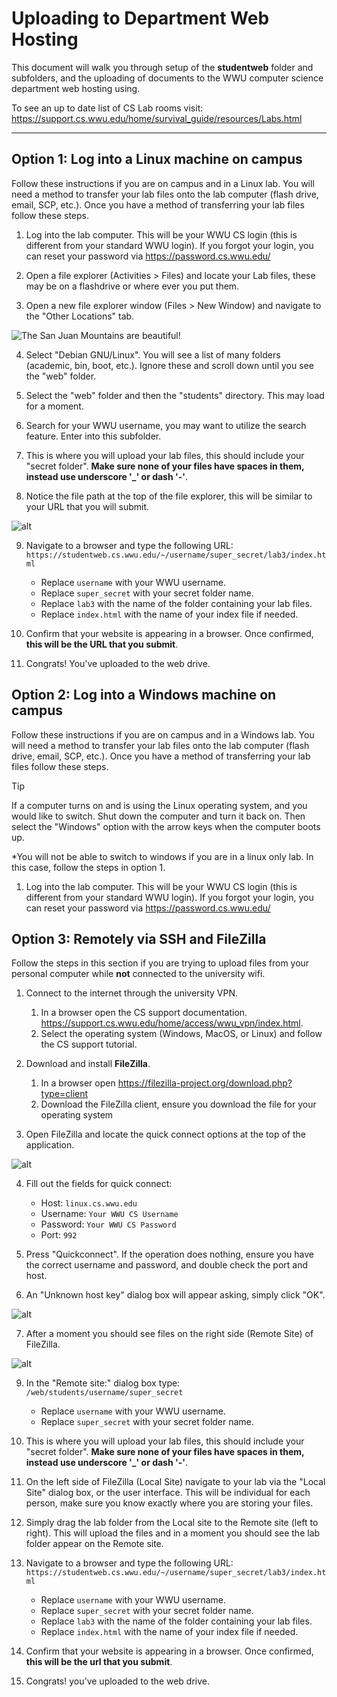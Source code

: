 # Uploading to Department Web Hosting

This document will walk you through setup of the **studentweb** folder and subfolders, and the uploading of documents to the WWU computer science department web hosting using.

To see an up to date list of CS Lab rooms visit: <https://support.cs.wwu.edu/home/survival_guide/resources/Labs.html>

---

## Option 1: Log into a Linux machine on campus

Follow these instructions if you are on campus and in a Linux lab. You will need a method to transfer your lab files onto the lab computer (flash drive, email, SCP, etc.). Once you have a method of transferring your lab files follow these steps.

1. Log into the lab computer. This will be your WWU CS login (this is different from your standard WWU login). If you forgot your login, you can reset your password via <https://password.cs.wwu.edu/>

2. Open a file explorer (Activities > Files) and locate your Lab files, these may be on a flashdrive or where ever you put them.

3. Open a new file explorer window (Files > New Window) and navigate to the "Other Locations" tab.

![The San Juan Mountains are beautiful!](/img/O1-1.png "San Juan Mountains")

4. Select "Debian GNU/Linux". You will see a list of many folders (academic, bin, boot, etc.). Ignore these and scroll down until you see the "web" folder.

5. Select the "web" folder and then the "students" directory. This may load for a moment.

6. Search for your WWU username, you may want to utilize the search feature. Enter into this subfolder.

7. This is where you will upload your lab files, this should include your "secret folder". **Make sure none of your files have spaces in them, instead use underscore '\_' or dash '-'**.

8. Notice the file path at the top of the file explorer, this will be similar to your URL that you will submit.

![alt](/img/O1-2.png "title")

9. Navigate to a browser and type the following URL:
   `https://studentweb.cs.wwu.edu/~/username/super_secret/lab3/index.html`

   - Replace `username` with your WWU username.
   - Replace `super_secret` with your secret folder name.
   - Replace `lab3` with the name of the folder containing your lab files.
   - Replace `index.html` with the name of your index file if needed.

10. Confirm that your website is appearing in a browser. Once confirmed, **this will be the URL that you submit**.

11. Congrats! You've uploaded to the web drive.

## Option 2: Log into a Windows machine on campus

Follow these instructions if you are on campus and in a Windows lab. You will need a method to transfer your lab files onto the lab computer (flash drive, email, SCP, etc.). Once you have a method of transferring your lab files follow these steps.

> [!TIP]
> If a computer turns on and is using the Linux operating system, and you would like to switch. Shut down the computer and turn it back on. Then select the "Windows" option with the arrow keys when the computer boots up.

\*You will not be able to switch to windows if you are in a linux only lab. In this case, follow the steps in option 1.

1. Log into the lab computer. This will be your WWU CS login (this is different from your standard WWU login). If you forgot your login, you can reset your password via <https://password.cs.wwu.edu/>

## Option 3: Remotely via SSH and FileZilla

Follow the steps in this section if you are trying to upload files from your personal computer while **not** connected to the university wifi.

1. Connect to the internet through the university VPN.

   1. In a browser open the CS support documentation. <https://support.cs.wwu.edu/home/access/wwu_vpn/index.html>.
   2. Select the operating system (Windows, MacOS, or Linux) and follow the CS support tutorial.

2. Download and install **FileZilla**.

   1. In a browser open <https://filezilla-project.org/download.php?type=client>
   2. Download the FileZilla client, ensure you download the file for your operating system

3. Open FileZilla and locate the quick connect options at the top of the application.

![alt](/img/O3-1.png "title")

4. Fill out the fields for quick connect:

   - Host: `linux.cs.wwu.edu`
   - Username: `Your WWU CS Username`
   - Password: `Your WWU CS Password`
   - Port: `992`

5. Press "Quickconnect". If the operation does nothing, ensure you have the correct username and password, and double check the port and host.

6. An "Unknown host key" dialog box will appear asking, simply click "OK".

![alt](/img/O3-2.png "title")

7. After a moment you should see files on the right side (Remote Site) of FileZilla.

![alt](/img/O3-3.png "title")

9. In the "Remote site:" dialog box type:
   `/web/students/username/super_secret`

   - Replace `username` with your WWU username.
   - Replace `super_secret` with your secret folder name.

10. This is where you will upload your lab files, this should include your "secret folder". **Make sure none of your files have spaces in them, instead use underscore '\_' or dash '-'**.

11. On the left side of FileZilla (Local Site) navigate to your lab via the "Local Site" dialog box, or the user interface. This will be individual for each person, make sure you know exactly where you are storing your files.

12. Simply drag the lab folder from the Local site to the Remote site (left to right). This will upload the files and in a moment you should see the lab folder appear on the Remote site.

13. Navigate to a browser and type the following URL:
    `https://studentweb.cs.wwu.edu/~/username/super_secret/lab3/index.html`

    - Replace `username` with your WWU username.
    - Replace `super_secret` with your secret folder name.
    - Replace `lab3` with the name of the folder containing your lab files.
    - Replace `index.html` with the name of your index file if needed.

14. Confirm that your website is appearing in a browser. Once confirmed, **this will be the url that you submit**.

15. Congrats! you've uploaded to the web drive.

<!-- https://support.cs.wwu.edu/home/survival_guide/resources/Department_Web_Hosting.html

https://studentweb.cs.wwu.edu/~/duffiep/cyclestreets.jpg

https://www.markdownguide.org/basic-syntax/

https://support.cs.wwu.edu/home/survival_guide/tools/SSH.html -->
